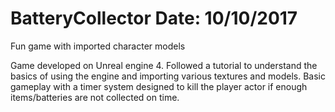 # BatteryCollector    Date: 10/10/2017
Fun game with imported character models

Game developed on Unreal engine 4. Followed a tutorial to understand the basics of using the engine and importing various textures and models.
Basic gameplay with a timer system designed to kill the player actor if enough items/batteries are not collected on time.
